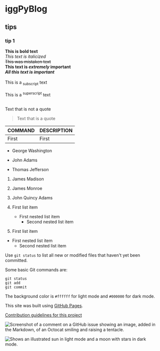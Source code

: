 # iggPyBlog

## tips
### tip 1

**This is bold text**<br>
_This text is italicized_<br>
~~This was mistaken text~~<br>
**This text is _extremely_ important**<br>
***All this text is important***<br><br>
This is a <sub>subscript</sub> text<br><br>
This is a <sup>superscript</sup> text<br><br>

Text that is not a quote
> Text that is a quote


| COMMAND | DESCRIPTION   |
|---------|---------------|
|First    |First          |

- George Washington
* John Adams
+ Thomas Jefferson

1. James Madison
1. James Monroe
1. John Quincy Adams

1. First list item
   - First nested list item
     - Second nested list item

100. First list item
   - First nested list item
     - Second nested list item

Use `git status` to list all new or modified files that haven't yet been committed.

Some basic Git commands are:
```
git status
git add
git commit
```

The background color is `#ffffff` for light mode and `#000000` for dark mode.

This site was built using [GitHub Pages](https://pages.github.com/).

[Contribution guidelines for this project](docs/CONTRIBUTING.md)

![Screenshot of a comment on a GitHub issue showing an image, added in the Markdown, of an Octocat smiling and raising a tentacle.](https://myoctocat.com/assets/images/base-octocat.svg)


<picture>
  <source media="(prefers-color-scheme: dark)" srcset="https://user-images.githubusercontent.com/25423296/163456776-7f95b81a-f1ed-45f7-b7ab-8fa810d529fa.png">
  <source media="(prefers-color-scheme: light)" srcset="https://user-images.githubusercontent.com/25423296/163456779-a8556205-d0a5-45e2-ac17-42d089e3c3f8.png">
  <img alt="Shows an illustrated sun in light mode and a moon with stars in dark mode." src="https://user-images.githubusercontent.com/25423296/163456779-a8556205-d0a5-45e2-ac17-42d089e3c3f8.png">
</picture>




